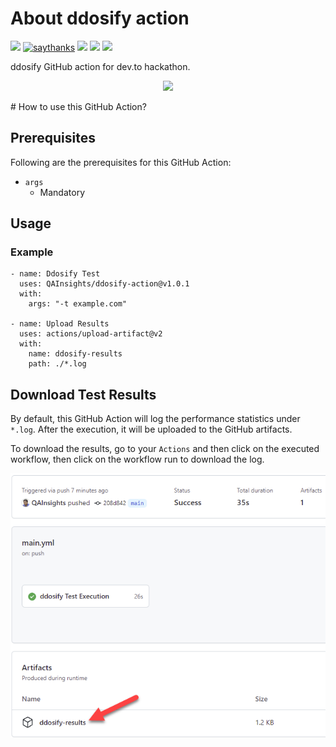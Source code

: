 # About ddosify action

[![](https://img.shields.io/badge/dev.to-Actions%20Hackathon-blue)](https://dev.to/qainsights/ddosify-action-20ae)
[![saythanks](https://img.shields.io/badge/say-thanks-1EAEDB.svg)](https://saythanks.io/to/catch.nkn%40gmail.com)
[![](https://img.shields.io/badge/license-MIT-0a0a0a.svg?style=flat&colorA=1EAEDB)](https://qainsights.com)
[![](https://img.shields.io/badge/%E2%9D%A4-QAInsights-0a0a0a.svg?style=flat&colorA=1EAEDB)](https://qainsights.com)
[![](https://img.shields.io/badge/%E2%9D%A4-YouTube%20Channel-0a0a0a.svg?style=flat&colorA=1EAEDB)](https://www.youtube.com/user/QAInsights?sub_confirmation=1)

ddosify GitHub action for dev.to hackathon.

<p align="center">
  <img src="https://raw.githubusercontent.com/QAInsights/ddosify-action/main/assets/ddosify-action.jpeg" />
</p>
# How to use this GitHub Action?

## Prerequisites
Following are the prerequisites for this GitHub Action:

* `args`
  * Mandatory

## Usage

### Example 

```
- name: Ddosify Test
  uses: QAInsights/ddosify-action@v1.0.1
  with:
    args: "-t example.com"
    
- name: Upload Results
  uses: actions/upload-artifact@v2
  with:
    name: ddosify-results
    path: ./*.log
```

## Download Test Results

By default, this GitHub Action will log the performance statistics under `*.log`. After the execution, it will be uploaded to the GitHub artifacts.

To download the results, go to your `Actions` and then click on the executed workflow, then click on the workflow run to download the log.

![Download-Ddosify-Results](./assets/ddosify-results.png)